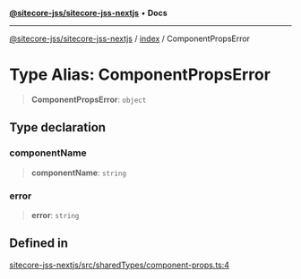 [**@sitecore-jss/sitecore-jss-nextjs**](../../README.md) • **Docs**

***

[@sitecore-jss/sitecore-jss-nextjs](../../README.md) / [index](../README.md) / ComponentPropsError

# Type Alias: ComponentPropsError

> **ComponentPropsError**: `object`

## Type declaration

### componentName

> **componentName**: `string`

### error

> **error**: `string`

## Defined in

[sitecore-jss-nextjs/src/sharedTypes/component-props.ts:4](https://github.com/Sitecore/jss/blob/85fd9b813b01a71614ef7fb536485926ec8242cf/packages/sitecore-jss-nextjs/src/sharedTypes/component-props.ts#L4)
